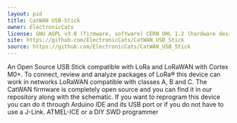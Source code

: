 ```yaml
---
layout: pid
title: CatWAN USB-Stick
owner: ElectronicCats
license: GNU AGPL v3.0 (firmware, software) CERN OHL 1.2 (hardware design)
site: https://github.com/ElectronicCats/CatWAN_USB_Stick
source: https://github.com/ElectronicCats/CatWAN_USB_Stick
---
```

An Open Source USB Stick compatible with LoRa and LoRaWAN with Cortex M0+. To connect, review and analyze packages of LoRa® this device can work in networks LoRaWAN compatible with classes A, B and C. The CatWAN firmware is completely open source and you can find it in our repository along with the schematic. If you want to reprogram this device you can do it through Arduino IDE and its USB port or if you do not have to use a J-Link. ATMEL-ICE or a DIY SWD programmer
